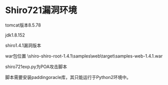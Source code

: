# Shiro721漏洞环境

tomcat版本8.5.78

jdk1.8.152

shiro1.4.1漏洞版本

war包位置 \shiro-shiro-root-1.4.1\samples\web\target\samples-web-1.4.1.war

shiro721exp.py为POA攻击脚本

脚本需要安装paddingoracle库，其只能运行于Python2环境中。
